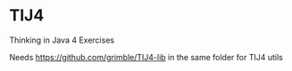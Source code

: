 # TIJ4
Thinking in Java 4 Exercises


Needs https://github.com/grimble/TIJ4-lib in the same folder for TIJ4 utils